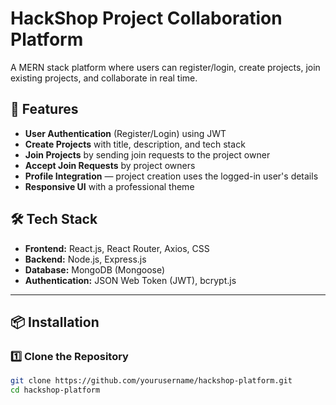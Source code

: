 # HackShop Project Collaboration Platform

A MERN stack platform where users can register/login, create projects, join existing projects, and collaborate in real time.

## 🚀 Features
- **User Authentication** (Register/Login) using JWT
- **Create Projects** with title, description, and tech stack
- **Join Projects** by sending join requests to the project owner
- **Accept Join Requests** by project owners
- **Profile Integration** — project creation uses the logged-in user's details
- **Responsive UI** with a professional theme

## 🛠 Tech Stack
- **Frontend:** React.js, React Router, Axios, CSS
- **Backend:** Node.js, Express.js
- **Database:** MongoDB (Mongoose)
- **Authentication:** JSON Web Token (JWT), bcrypt.js

---

## 📦 Installation

### 1️⃣ Clone the Repository
```bash
git clone https://github.com/yourusername/hackshop-platform.git
cd hackshop-platform
